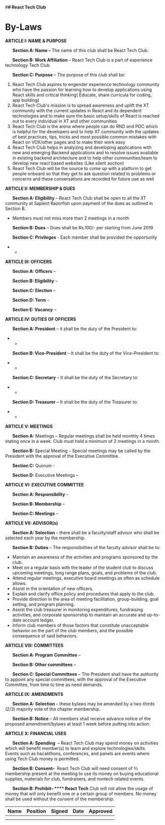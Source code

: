 #**# React Tech Club**

# **By-Laws**

**ARTICLE I:  NAME &amp; PURPOSE**

&nbsp;&nbsp;&nbsp;&nbsp;&nbsp;&nbsp;**Section A: Name –** The name of this club shall be React Tech Club.

&nbsp;&nbsp;&nbsp;&nbsp;&nbsp;&nbsp;**Section B: Work Affiliation** – React Tech Club is a part of experience technology Tech Club

&nbsp;&nbsp;&nbsp;&nbsp;&nbsp;&nbsp;**Section C: Purpose** – The purpose of this club shall be:

1. React Tech Club aspires to engender experience technology community who have the passion for learning how to develop applications using React skills and critical thinking( Educate, share curricula for coding, app building)
2. React Tech Club&#39;s mission is to spread awareness and uplift the XT community with the current updates in React and its dependent technologies and to make sure the basic setup/skills of React is reached out to every individual in XT and other communities
3. React Tech Club is the arena where people can do RND and POC which is helpful for the developers and to help XT community with the updates of best practices, tips, tricks and most possible common mistakes with React on VOX/other pages and to make their work easy
4. React Tech Club helps in analyzing and developing applications with new and emerging Backend applications and to resolve issues available in existing backend architecture and to help other communities/team to develop new react based websites (Like silent auction)
5. React Tech Club will be the source to come up with a platform to get people onboard so that they get to ask question related to problems or concerns and these conversations are recorded for future use as well

**ARTICLE II:  MEMBERSHIP &amp; DUES**

&nbsp;&nbsp;&nbsp;&nbsp;&nbsp;&nbsp;**Section A: Eligibility** – React Tech Club shall be open to all the XT community at Sapient Razorfish upon payment of the dues as outlined in Section B.

- Members must not miss more than 2 meetings in a month

&nbsp;&nbsp;&nbsp;&nbsp;&nbsp;&nbsp;**Section B: Dues** – Dues shall be Rs.100/- per starting from June 2019.

&nbsp;&nbsp;&nbsp;&nbsp;&nbsp;&nbsp;**Section C: Privileges​** - Each member shall be provided the opportunity

- -

**ARTICLE III:  OFFICERS**

&nbsp;&nbsp;&nbsp;&nbsp;&nbsp;&nbsp;**Section A: Officers** –

&nbsp;&nbsp;&nbsp;&nbsp;&nbsp;&nbsp;**Section B: Eligibility** –

&nbsp;&nbsp;&nbsp;&nbsp;&nbsp;&nbsp;**Section C: Election** –

&nbsp;&nbsp;&nbsp;&nbsp;&nbsp;&nbsp;**Section D: Term** –

&nbsp;&nbsp;&nbsp;&nbsp;&nbsp;&nbsp;**Section E: Vacancy** –

**ARTICLE IV:  DUTIES OF OFFICERS**

&nbsp;&nbsp;&nbsp;&nbsp;&nbsp;&nbsp;**Section A: President** –  it shall be the duty of the President to:

- -

&nbsp;&nbsp;&nbsp;&nbsp;&nbsp;&nbsp;**Section B: Vice-President** – It shall be the duty of the Vice-President to:

- -

&nbsp;&nbsp;&nbsp;&nbsp;&nbsp;&nbsp;**Section C: Secretary** – It shall be the duty of the Secretary to:

- -

&nbsp;&nbsp;&nbsp;&nbsp;&nbsp;&nbsp;**Section D: Treasurer** – It shall be the duty of the Treasurer to:

- -



**ARTICLE V:  MEETINGS**

&nbsp;&nbsp;&nbsp;&nbsp;&nbsp;&nbsp;**Section A:** Meetings – Regular meetings shall be held monthly 4 times stating once in a week. Club must hold a minimum of 2 meetings in a month.

&nbsp;&nbsp;&nbsp;&nbsp;&nbsp;&nbsp;**Section B:** Special Meeting – Special meetings may be called by the President with the approval of the Executive Committee.

&nbsp;&nbsp;&nbsp;&nbsp;&nbsp;&nbsp;**Section C:** Quorum -

&nbsp;&nbsp;&nbsp;&nbsp;&nbsp;&nbsp;**Section D:**  ​Executive Meetings –

**ARTICLE VI:  EXECUTIVE COMMITTEE**

&nbsp;&nbsp;&nbsp;&nbsp;&nbsp;&nbsp;**Section A: Responsibility** –

&nbsp;&nbsp;&nbsp;&nbsp;&nbsp;&nbsp;**Section B: Membership** –

&nbsp;&nbsp;&nbsp;&nbsp;&nbsp;&nbsp;**Section C: Meetings** –

**ARTICLE VII:  ADVISOR(s)**

&nbsp;&nbsp;&nbsp;&nbsp;&nbsp;&nbsp;**Section A: Selection** – there shall be a faculty/staff advisor who shall be selected each year by the membership.

&nbsp;&nbsp;&nbsp;&nbsp;&nbsp;&nbsp;**Section B: Duties** – The responsibilities of the faculty advisor shall be to:

- Maintain an awareness of the activities and programs sponsored by the club.
- Meet on a regular basis with the leader of the student club to discuss upcoming meetings, long range plans, goals, and problems of the club.
- Attend regular meetings, executive board meetings as often as schedule allows.
- Assist in the orientation of new officers.
- Explain and clarify office policy and procedures that apply to the club.
- Provide direction in the area of meeting facilitation, group-building, goal setting, and program planning.
- Assist the club treasurer in monitoring expenditures, fundraising activities, and corporate sponsorship to maintain an accurate and up-to-date account ledger.
- Inform club members of those factors that constitute unacceptable behavior on the part of the club members, and the possible consequence of said behaviors.

**ARTICLE VIII:  COMMITTEES**

&nbsp;&nbsp;&nbsp;&nbsp;&nbsp;&nbsp;**Section A: Program Committee** –

&nbsp;&nbsp;&nbsp;&nbsp;&nbsp;&nbsp;**Section B: Other committees** –

&nbsp;&nbsp;&nbsp;&nbsp;&nbsp;&nbsp;**Section C: Special Committees** – The President shall have the authority to appoint any special committees, with the approval of the Executive Committee, from time to time as need demands.

**ARTICLE IX:  AMENDMENTS**

&nbsp;&nbsp;&nbsp;&nbsp;&nbsp;&nbsp;**Section A: Selection** – these bylaws may be amended by a two-thirds (2/3) majority vote of the chapter membership.

&nbsp;&nbsp;&nbsp;&nbsp;&nbsp;&nbsp;**Section B: Notice** – All members shall receive advance notice of the proposed amendment/bylaws at least 1 week before putting into action.

**ARTICLE X:  FINANCIAL USES**

&nbsp;&nbsp;&nbsp;&nbsp;&nbsp;&nbsp;**Section A: Spending ​** – React Tech Club may spend money on activities which will benefit member(s) to learn and explore technologies/skills. Events such as hacakthons, conferences, and panels are events where using Tech Club money is permitted.

&nbsp;&nbsp;&nbsp;&nbsp;&nbsp;&nbsp;**Section B: Consent– ​** React Tech Club will need consent of ⅔ membership present at the meeting to use its money on buying educational supplies, materials for club, fundraisers, and non­tech related events

&nbsp;&nbsp;&nbsp;&nbsp;&nbsp;&nbsp;**Section B: Prohibit– **** React Tech** Club will not allow the usage of money that will only benefit one or a certain group of members. No money shall be used without the consent of the membership.





| Name | Position | Signed | Date | Approved |
| --- | --- | --- | --- | --- |
|   |   |   |   |   |
|   |   |   |   |   |